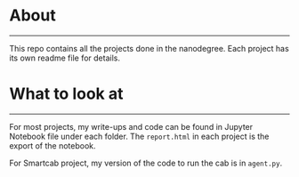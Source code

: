 # About
----
This repo contains all the projects done in the nanodegree. Each project has its own readme file for details. 

# What to look at
----
For most projects, my write-ups and code can be found in Jupyter Notebook file under each folder. The `report.html` in each project is the export of the notebook. 

For Smartcab project, my version of the code to run the cab is in `agent.py`. 
